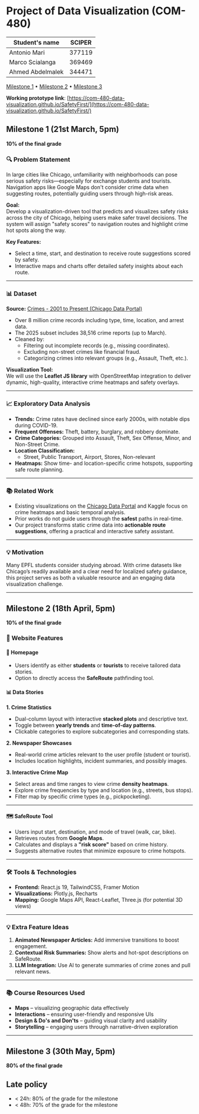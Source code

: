 # Project of Data Visualization (COM-480)

| Student's name | SCIPER |
| -------------- | ------ |
| Antonio Mari | 377119 |
| Marco Scialanga | 369469 |
| Ahmed Abdelmalek | 344471 |

[Milestone 1](#milestone-1) • [Milestone 2](#milestone-2) • [Milestone 3](#milestone-3)

**Working prototype link**: [https://com-480-data-visualization.github.io/SafetyFirst/](https://com-480-data-visualization.github.io/SafetyFirst/)

## Milestone 1 (21st March, 5pm)

**10% of the final grade**


### 🔍 Problem Statement

In large cities like Chicago, unfamiliarity with neighborhoods can pose serious safety risks—especially for exchange students and tourists. Navigation apps like Google Maps don't consider crime data when suggesting routes, potentially guiding users through high-risk areas.

**Goal:**  
Develop a visualization-driven tool that predicts and visualizes safety risks across the city of Chicago, helping users make safer travel decisions. The system will assign "safety scores" to navigation routes and highlight crime hot spots along the way.

**Key Features:**
- Select a time, start, and destination to receive route suggestions scored by safety.
- Interactive maps and charts offer detailed safety insights about each route.

---

### 📊 Dataset

**Source:** [Crimes - 2001 to Present (Chicago Data Portal)](https://data.cityofchicago.org/Public-Safety/Crimes-2001-to-Present/ijzp-q8t2/about_data)

- Over 8 million crime records including type, time, location, and arrest data.
- The 2025 subset includes 38,516 crime reports (up to March).
- Cleaned by:
  - Filtering out incomplete records (e.g., missing coordinates).
  - Excluding non-street crimes like financial fraud.
  - Categorizing crimes into relevant groups (e.g., Assault, Theft, etc.).

**Visualization Tool:**  
We will use the **Leaflet JS library** with OpenStreetMap integration to deliver dynamic, high-quality, interactive crime heatmaps and safety overlays.

---

### 📈 Exploratory Data Analysis

- **Trends:** Crime rates have declined since early 2000s, with notable dips during COVID-19.
- **Frequent Offenses:** Theft, battery, burglary, and robbery dominate.
- **Crime Categories:** Grouped into Assault, Theft, Sex Offense, Minor, and Non-Street Crime.
- **Location Classification:**
  - Street, Public Transport, Airport, Stores, Non-relevant
- **Heatmaps:** Show time- and location-specific crime hotspots, supporting safe route planning.

---

### 📚 Related Work

- Existing visualizations on the [Chicago Data Portal](https://data.cityofchicago.org/) and Kaggle focus on crime heatmaps and basic temporal analysis.
- Prior works do not guide users through the **safest** paths in real-time.
- Our project transforms static crime data into **actionable route suggestions**, offering a practical and interactive safety assistant.

---

### 💡 Motivation

Many EPFL students consider studying abroad. With crime datasets like Chicago’s readily available and a clear need for localized safety guidance, this project serves as both a valuable resource and an engaging data visualization challenge.

---


## Milestone 2 (18th April, 5pm)

**10% of the final grade**

### 🧭 Website Features

#### 🎯 Homepage
- Users identify as either **students** or **tourists** to receive tailored data stories.
- Option to directly access the **SafeRoute** pathfinding tool.

#### 📊 Data Stories

**1. Crime Statistics**
- Dual-column layout with interactive **stacked plots** and descriptive text.
- Toggle between **yearly trends** and **time-of-day patterns**.
- Clickable categories to explore subcategories and corresponding stats.

**2. Newspaper Showcases**
- Real-world crime articles relevant to the user profile (student or tourist).
- Includes location highlights, incident summaries, and possibly images.

**3. Interactive Crime Map**
- Select areas and time ranges to view crime **density heatmaps**.
- Explore crime frequencies by type and location (e.g., streets, bus stops).
- Filter map by specific crime types (e.g., pickpocketing).

---

#### 🗺️ SafeRoute Tool

- Users input start, destination, and mode of travel (walk, car, bike).
- Retrieves routes from **Google Maps**.
- Calculates and displays a **"risk score"** based on crime history.
- Suggests alternative routes that minimize exposure to crime hotspots.

---

### 🛠️ Tools & Technologies

- **Frontend:** React.js 19, TailwindCSS, Framer Motion  
- **Visualizations:** Plotly.js, Recharts  
- **Mapping:** Google Maps API, React-Leaflet, Three.js (for potential 3D views)

---

### 💡 Extra Feature Ideas

1. **Animated Newspaper Articles:** Add immersive transitions to boost engagement.  
2. **Contextual Risk Summaries:** Show alerts and hot-spot descriptions on SafeRoute.  
3. **LLM Integration:** Use AI to generate summaries of crime zones and pull relevant news.

---

### 📚 Course Resources Used

- **Maps** – visualizing geographic data effectively  
- **Interactions** – ensuring user-friendly and responsive UIs  
- **Design & Do's and Don'ts** – guiding visual clarity and usability  
- **Storytelling** – engaging users through narrative-driven exploration

---


## Milestone 3 (30th May, 5pm)

**80% of the final grade**


## Late policy

- < 24h: 80% of the grade for the milestone
- < 48h: 70% of the grade for the milestone

